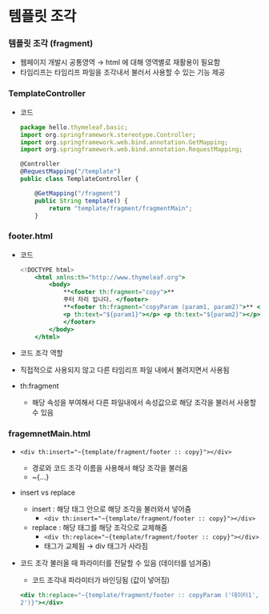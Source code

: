 # 템플릿 조각

### 템플릿 조각 (fragment)

- 웹페이지 개발시 공통영역 → html 에 대해 영역별로 재활용이 필요함
- 타임리프는 타임리프 파일을 조각내서 불러서 사용할 수 있는 기능 제공

### TemplateController

- 코드
    
    ```jsx
    package hello.thymeleaf.basic;
    import org.springframework.stereotype.Controller;
    import org.springframework.web.bind.annotation.GetMapping;
    import org.springframework.web.bind.annotation.RequestMapping;
    
    @Controller
    @RequestMapping("/template") 
    public class TemplateController {
    
    	@GetMapping("/fragment") 
    	public String template() {
    		return "template/fragment/fragmentMain"; 
    	}
    ```
    

### footer.html

- 코드
    
    ```jsx
    <!DOCTYPE html>
    	<html xmlns:th="http://www.thymeleaf.org"> 
    		<body>
    			**<footer th:fragment="copy">**
    			푸터 자리 입니다. </footer>
    			**<footer th:fragment="copyParam (param1, param2)">** <p>파라미터 자리 입니다.</p>
    			<p th:text="${param1}"></p> <p th:text="${param2}"></p>
    			</footer> 
    		</body> 
    	</html>
    ```
    
- 코드 조각 역할
- 직접적으로 사용되지 않고 다른 타임리프 파일 내에서 불려지면서 사용됨
- th:fragment
    - 해당 속성을 부여해서 다른 파일내에서 속성값으로 해당 조각을 불러서 사용할 수 있음

### fragemnetMain.html

- `<div th:insert="~{template/fragment/footer :: copy}"></div>`
    - 경로와 코드 조각 이름을 사용해서 해당 조각을 불러옴
    - ~{…}
- insert vs replace
    - insert : 해당 태그 안으로 해당 조각을 불러와서 넣어줌
        - `<div th:insert="~{template/fragment/footer :: copy}"></div>`
    - replace : 해당 태그를 해당 조각으로 교체해줌
        - `<div th:replace="~{template/fragment/footer :: copy}"></div>`
        - <div> 태그가 교체됨 → div 태그가 사라짐
- 코드 조각 불러올 때 파라미터를 전달할 수 있음 (데이터를 넘겨줌)
    - 코드 조각내 파라미터가 바인딩됨 (값이 넣어짐)
    
    ```jsx
    <div th:replace="~{template/fragment/footer :: copyParam ('데이터1', '데이터
    2')}"></div>
    ```